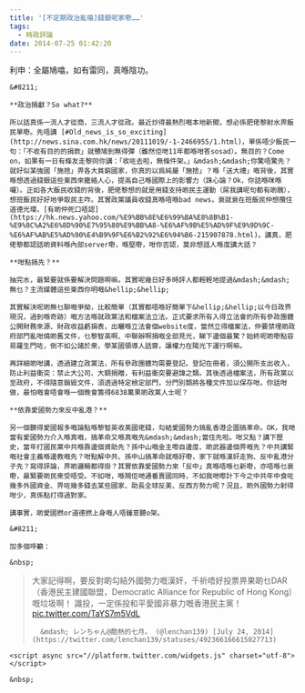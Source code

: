 ```yaml
---
title: '[不定期政治亂噏]錢銀呢家嘢……'
tags:
  - 時政評論
date: 2014-07-25 01:42:20
---
```


利申：全屬鳩噏，如有雷同，真喺陰功。

	&#8211;

	**政治捐獻？So what?**

	所以話真係一流人才從商，三流人才從政。最近炒得最熱烈嘅本地新聞，想必係肥佬黎射水畀飯民單嘢。先唔講 [#Old_news_is_so_exciting](http://news.sina.com.hk/news/20111019/-1-2466955/1.html)，單係唔少飯民一句：「不收有目的的捐款」就戇鳩到無得彈（雖然佢哋11年都喺咁答sosad）。無目的？Come on，如果有一日有條友走黎同你講：「收咗去啦，無條件架。」&mdash;&mdash;你驚唔驚先？就好似某強國「施捨」畀各大貧窮國家，你真的以爲純屬「施捨」？喺「送大禮」嘅背後，其實喺想透過錢銀這些東西來籠絡人心，提高自己喺國際上的影響力（誅心論？Ok，你話喺咪喺囉）。正如各大飯民收錢的背後，肥佬黎想的就是用錢支持啲民主運動（屌我講呢句都有啲醜），想班飯民好好地爭取民主咋。其實政黨議員收錢真喺唔喺bad news，衰就衰在班飯民仲想攬住道德光環，[有啲仲死口唔認](https://hk.news.yahoo.com/%E9%BB%8E%E6%99%BA%E8%8B%B1-%E9%8C%A2%E6%8D%90%E7%95%80%E9%BB%A8-%E6%AF%9B%E5%AD%9F%E9%9D%9C-%E6%AF%AB%E5%AD%90%E4%B9%9F%E6%B2%92%E6%94%B6-215907878.html)。講真，肥佬黎都認話啲資料喺內部server嘢，喺堅嘢，咁你否認，莫非想話人喺度講大話？

	**咁點搞先？**

	抽完水，最緊要就係要解決問題啊嘛。其實呢幾日好多時評人都輕輕地提過&mdash;&mdash;無乜？主流媒體這些東西你明嘅&hellip;&hellip;

	其實解決呢啲無乜聊嘅爭拗，比較簡單（其實都唔喺好簡單下&hellip;&hellip;以今日政界現況，過到喺奇跡）嘅方法喺就政黨法和檔案法立法。正式要求所有入得立法會的所有參政團體公開財務來源、財政收益虧損表，出曬喺立法會個website度，當然立得檔案法，仲要禁埋啲政府部門亂咁燒啲舊文件，乜黎智英啊、中聯辦啊捐嘅全部見光，睇下邊個最驚？始終呢啲嘢點容易羅生門咗，倒不如公諸於衆，學某國領導人話齋，讓權力在陽光下運行啊嘛。

	再詳細啲咁講，透過建立政黨法，所有參政團體均需要登記。登記在冊者，須公開所支出收入，防止利益衝突：禁止大公司、大額捐贈，有利益衝突要避諱之類。其後透過檔案法，所有政黨以至政府，不得隨意銷毀文件，須透過特定檢定部門，分門別類將各種文件加以保存咁。你話咁做，最怕嘅會唔會喺一個晚會籌得6838萬果啲政黨人士呢？

	**依靠愛國勢力來反中亂港？**

	另一個聽得愛國報多嘅論點喺黎智英收美國佬錢，勾結愛國勢力搞亂香港企圖搞革命。OK，我哋當有愛國勢力介入喺真嘅，搞革命又喺真嘅先&mdash;&mdash;當住先啦。咁又點？講下歷史，當年打國民黨中共喺靠邊個資助先？孫中山嘅金主嚟自邊度、啲武器邊個畀嘅先？中共講緊嘅社會主義喺邊教嘅先？咁點解中共、孫中山搞革命就喺好嘢，家下就喺漢奸走狗、反中亂港分子先？寫得評論，畀啲邏輯都得掛？其實依靠愛國勢力來「反中」真喺唔喺乜新嘢，亦唔喺乜衰嘢，最緊要啲民衆受唔受。不如咁，喺鬧佢哋通番賣國同時，不如我哋嚟計下今之中共年中食咗幾多外國資金、畀咗幾多錢去某些國家、助長全球反美、反西方勢力呢？況且，啲外國勢力射得咁少，真係點打得過對家。

	講事實，啲愛國撚or道德撚上身嘅人唔鍾意聽o架。

	&#8211;

	加多個呼籲：

	&nbsp;

> 大家記得啊，要反對啲勾結外國勢力嘅漢奸，千祈唔好投票畀果啲乜DAR（香港民主建國聯盟，Democratic Alliance for Republic of Hong Kong）嘅垃圾啊！ 識投，一定係投和平愛國非暴力嘅香港民主黨！ [pic.twitter.com/TaYS7m5VdL](http://t.co/TaYS7m5VdL)
> 
> 		&mdash; レンちゃん@酷熱的七月。 (@lenchan139) [July 24, 2014](https://twitter.com/lenchan139/statuses/492366166615027713)

	<script async src="//platform.twitter.com/widgets.js" charset="utf-8"></script>

	&nbsp;
